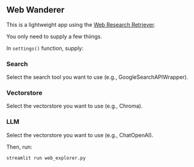 ## Web Wanderer

This is a lightweight app using the [Web Research Retriever](https://github.com/langchain-ai/langchain/pull/8102).

You only need to supply a few thiings.

In `settings()` function, supply:

### Search
Select the search tool you want to use (e.g., GoogleSearchAPIWrapper).

### Vectorstore
Select the vectorstore you want to use (e.g., Chroma).

### LLM
Select the vectorstore you want to use (e.g., ChatOpenAI).

Then, run:

```
streamlit run web_explorer.py
```